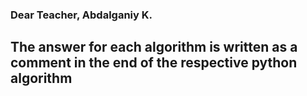 ### Dear Teacher, Abdalganiy K.
## The answer for each algorithm is written as a comment in the end of the respective python algorithm